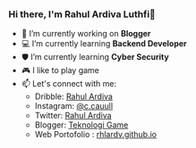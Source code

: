 ### Hi there, I'm Rahul Ardiva Luthfi👋

- 🎨 I’m currently working on **Blogger**
- 💻 I’m currently learning **Backend Developer**
- 🛡️ I’m currently learning **Cyber Security**
- 🎮 I like to play game
- 📫 Let's connect with me:
  - Dribble: [Rahul Ardiva](https://dribbble.com/rhlardv)
  - Instagram: [@c.cauull](https://www.instagram.com/rhlardv)
  - Twitter: [Rahul Ardiva](https://twitter.com/rhlardv)
  - Blogger: [Teknologi Game](https://www.gambarponsel.com)
  - Web Portofolio : [rhlardv.github.io](https://rhlardv.github.io/)
